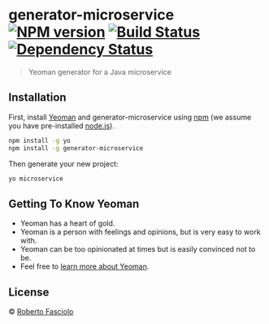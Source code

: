 # generator-microservice [![NPM version][npm-image]][npm-url] [![Build Status][travis-image]][travis-url] [![Dependency Status][daviddm-image]][daviddm-url]
> Yeoman generator for a Java microservice

## Installation

First, install [Yeoman](http://yeoman.io) and generator-microservice using [npm](https://www.npmjs.com/) (we assume you have pre-installed [node.js](https://nodejs.org/)).

```bash
npm install -g yo
npm install -g generator-microservice
```

Then generate your new project:

```bash
yo microservice
```

## Getting To Know Yeoman

 * Yeoman has a heart of gold.
 * Yeoman is a person with feelings and opinions, but is very easy to work with.
 * Yeoman can be too opinionated at times but is easily convinced not to be.
 * Feel free to [learn more about Yeoman](http://yeoman.io/).

## License

 © [Roberto Fasciolo](https://www.robyf.net)


[npm-image]: https://badge.fury.io/js/generator-microservice.svg
[npm-url]: https://npmjs.org/package/generator-microservice
[travis-image]: https://travis-ci.com/robyf/generator-microservice.svg?branch=master
[travis-url]: https://travis-ci.com/robyf/generator-microservice
[daviddm-image]: https://david-dm.org/robyf/generator-microservice.svg?theme=shields.io
[daviddm-url]: https://david-dm.org/robyf/generator-microservice
